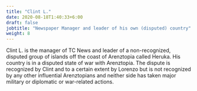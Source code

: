 ```yaml
---
title: "Clint L."
date: 2020-08-18T1:40:33+6:00
draft: false
jobtitle: "Newspaper Manager and leader of his own (disputed) country"
weight: 8
---
```


Clint L. is the manager of TC News and leader of a non-recognized, disputed group of islands off the coast of Arenztopia called Heruka. His country is in a disputed state of war with Arenztopia. The dispute is recognized by Clint and to a certain extent by Lorenzo but is not recognized by any other influential Arenztopians and neither side has taken major military or diplomatic or war-related actions.
